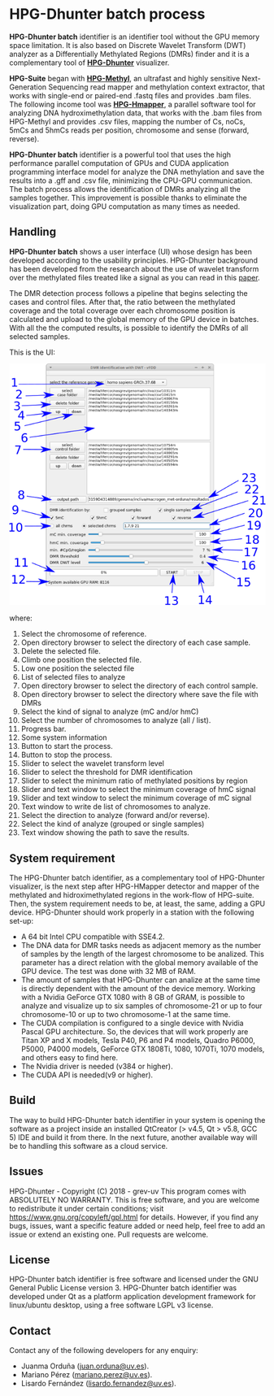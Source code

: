 # HPG-Dhunter batch process
**HPG-Dhunter batch** identifier is an identifier tool without the GPU memory space limitation. It is also based on Discrete Wavelet Transform (DWT) analyzer as a Differentially Methylated Regions (DMRs) finder and it is a complementary tool of [**HPG-Dhunter**](https://github.com/grev-uv/hpg-dhunter) visualizer.

**HPG-Suite** began with [**HPG-Methyl**](https://github.com/grev-uv/hpg-methyl), an ultrafast and highly sensitive Next-Generation Sequencing read mapper and methylation context extractor, that works with single-end or paired-end .fastq files and provides .bam files. The following income tool was [**HPG-Hmapper**](https://github.com/grev-uv/hpg-hmapper), a parallel software tool for analyzing DNA hydroximethylation data, that works with the .bam files from HPG-Methyl and provides .csv files, mapping the number of Cs, noCs, 5mCs and 5hmCs reads per position, chromosome and sense (forward, reverse).

**HPG-Dhunter batch** identifier is a powerful tool that uses the high performance parallel computation of GPUs and CUDA application programming interface model for analyze the DNA methylation and save the results into a .gff and .csv file, minimizing the CPU-GPU communication. The batch process allows the identification of DMRs analyzing all the samples together. This improvement is possible thanks to eliminate the visualization part, doing GPU computation as many times as needed.

## Handling
**HPG-Dhunter batch** shows a user interface (UI) whose design has been developed according to the usability principles. HPG-Dhunter background has been developed from the research about the use of wavelet transform over the methylated files treated like a signal as you can read in this [paper](https://link.springer.com/article/10.1007%2Fs11227-018-2670-5).

The DMR detection process follows a pipeline that begins selecting the cases and control files. After that, the ratio between the methylated coverage and the total coverage over each chromosome position is calculated and upload to the global memory of the GPU device in batches. With all the the computed results, is possible to identify the DMRs of all selected samples.

This is the UI:

![](images/interface_batch.png)

where:
1. Select the chromosome of reference.
2. Open directory browser to select the directory of each case sample.
3. Delete the selected file.
4. Climb one position the selected file.
5. Low one position the selected file
6. List of selected files to analyze
7. Open directory browser to select the directory of each control sample.
8. Open directory browser to select the directory where save the file with DMRs
9. Select the kind of signal to analyze (mC and/or hmC)
10. Select the number of chromosomes to analyze (all / list).
11. Progress bar.
12. Some system information
13. Button to start the process.
14. Button to stop the process.
15. Slider to select the wavelet transform level
16. Slider to select the threshold for DMR identification
17. Slider to select the minimum ratio of methylated positions by region
18. Slider and text window to select the minimum coverage of hmC signal
19. Slider and text window to select the minimum coverage of mC signal
20. Text window to write de list of chromosomes to analyze.
21. Select the direction to analyze (forward and/or reverse).
22. Select the kind of analyze (grouped or single samples)
23. Text window showing the path to save the results.

## System requirement
The HPG-Dhunter batch identifier, as a complementary tool of HPG-Dhunter visualizer, is the next step after HPG-HMapper detector and mapper of the methylated and hidroximethylated regions in the work-flow of HPG-suite. Then, the system requirement needs to be, at least, the same, adding a GPU device.
HPG-Dhunter should work properly in a station with the following set-up:
- A 64 bit Intel CPU compatible with SSE4.2.
- The DNA data for DMR tasks needs as adjacent memory as the number of samples by the length of the largest chromosome to be analized. This parameter has a direct relation with the global memory available of the GPU device. The test was done with 32 MB of RAM.
- The amount of samples that HPG-Dhunter can analize at the same time is directly dependent with the amount of the device memory. Working with a Nvidia GeForce GTX 1080 with 8 GB of GRAM, is possible to analyze and visualize up to six samples of chromosome-21 or up to four chromosome-10 or up to two chromosome-1 at the same time.
- The CUDA compilation is configured to a single device with Nvidia Pascal GPU architecture. So, the devices that will work properly are Titan XP and X models, Tesla P40, P6 and P4 models, Quadro P6000, P5000, P4000 models, GeForce GTX 1808Ti, 1080, 1070Ti, 1070 models, and others easy to find here.
- The Nvidia driver is needed (v384 or higher).
- The CUDA API is needed(v9 or higher).

## Build
The way to build HPG-Dhunter batch identifier in your system is opening the software as a project inside an installed QtCreator (> v4.5, Qt > v5.8, GCC 5) IDE and build it from there.
In the next future, another available way will be to handling this software as a cloud service.

## Issues
HPG-Dhunter - Copyright (C) 2018 - grev-uv
This program comes with ABSOLUTELY NO WARRANTY.
This is free software, and you are welcome to redistribute it under certain conditions; visit https://www.gnu.org/copyleft/gpl.html for details.
However, if you find any bugs, issues, want a specific feature added or need help, feel free to add an issue or extend an existing one. Pull requests are welcome.


## License
HPG-Dhunter batch identifier is free software and licensed under the GNU General Public License version 3.
HPG-Dhunter batch identifier was developed under Qt as a platform application development framework for linux/ubuntu desktop, using a free software LGPL v3 license.

## Contact
Contact any of the following developers for any enquiry:
- Juanma Orduña (juan.orduna@uv.es). 
- Mariano Pérez (mariano.perez@uv.es). 
- Lisardo Fernández (lisardo.fernandez@uv.es). 
